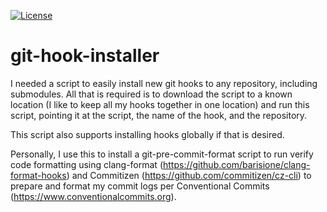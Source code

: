 [![License](https://img.shields.io/github/license/jhaws1982/git-hook-installer.svg)](https://github.com/jhaws1982/git-hook-installer/blob/master/LICENSE)

# git-hook-installer

I needed a script to easily install new git hooks to any repository, including submodules. All that is required is to download the script to a known location (I like to keep all my hooks together in one location) and run this script, pointing it at the script, the name of the hook, and the repository.

This script also supports installing hooks globally if that is desired.

Personally, I use this to install a git-pre-commit-format script to run verify code formatting using clang-format (https://github.com/barisione/clang-format-hooks) and Commitizen (https://github.com/commitizen/cz-cli) to prepare and format my commit logs per Conventional Commits (https://www.conventionalcommits.org).
